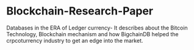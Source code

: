 # Blockchain-Research-Paper
Databases in the ERA of Ledger currency- It describes about the Bitcoin Technology, Blockchain mechanism and how BigchainDB helped the crpcoturrency industry to get an edge into the market.
